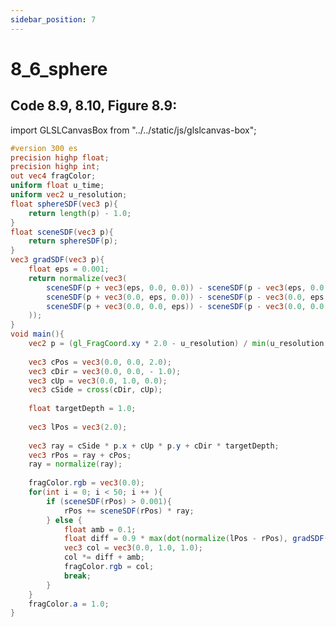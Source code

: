 ```yaml
---
sidebar_position: 7
---
```


# 8_6_sphere
## Code 8.9, 8.10, Figure 8.9: 

import GLSLCanvasBox from "../../static/js/glslcanvas-box";

<GLSLCanvasBox
  baseUrl='/MathOfRealTimeGraphics-samples'  fragUrl='/frags/ch8/8_6_sphere.frag'
/>

```glsl showLineNumbers title="8_6_sphere.frag"
#version 300 es
precision highp float;
precision highp int;
out vec4 fragColor;
uniform float u_time;
uniform vec2 u_resolution;
float sphereSDF(vec3 p){
    return length(p) - 1.0;
}
float sceneSDF(vec3 p){
    return sphereSDF(p);
}
vec3 gradSDF(vec3 p){
    float eps = 0.001;
    return normalize(vec3(
        sceneSDF(p + vec3(eps, 0.0, 0.0)) - sceneSDF(p - vec3(eps, 0.0, 0.0)),
        sceneSDF(p + vec3(0.0, eps, 0.0)) - sceneSDF(p - vec3(0.0, eps, 0.0)),
        sceneSDF(p + vec3(0.0, 0.0, eps)) - sceneSDF(p - vec3(0.0, 0.0, eps))
    ));
}
void main(){
    vec2 p = (gl_FragCoord.xy * 2.0 - u_resolution) / min(u_resolution.x, u_resolution.y);
    
    vec3 cPos = vec3(0.0, 0.0, 2.0);
    vec3 cDir = vec3(0.0, 0.0, - 1.0);
    vec3 cUp = vec3(0.0, 1.0, 0.0);
    vec3 cSide = cross(cDir, cUp);
    
    float targetDepth = 1.0;
    
    vec3 lPos = vec3(2.0);
    
    vec3 ray = cSide * p.x + cUp * p.y + cDir * targetDepth;
    vec3 rPos = ray + cPos;
    ray = normalize(ray);
    
    fragColor.rgb = vec3(0.0);
    for(int i = 0; i < 50; i ++ ){
        if (sceneSDF(rPos) > 0.001){
            rPos += sceneSDF(rPos) * ray;
        } else {
            float amb = 0.1;
            float diff = 0.9 * max(dot(normalize(lPos - rPos), gradSDF(rPos)), 0.0);
            vec3 col = vec3(0.0, 1.0, 1.0);
            col *= diff + amb;
            fragColor.rgb = col;
            break;
        }
    }
    fragColor.a = 1.0;
}
```
